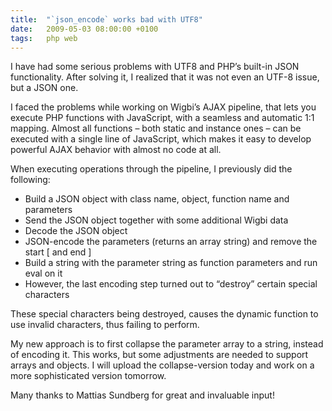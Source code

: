 ```yaml
---
title:  "`json_encode` works bad with UTF8"
date:   2009-05-03 08:00:00 +0100
tags: 	php web
---
```


I have had some serious problems with UTF8 and PHP’s built-in JSON functionality.
After solving it, I realized that it was not even an UTF-8 issue, but a JSON one.

I faced the problems while working on Wigbi’s AJAX pipeline, that lets you execute
PHP functions with JavaScript, with a seamless and automatic 1:1 mapping. Almost
all functions – both static and instance ones – can be executed with a single line
of JavaScript, which makes it easy to develop powerful AJAX behavior with almost
no code at all.

When executing operations through the pipeline, I previously did the following:

* Build a JSON object with class name, object, function name and parameters
* Send the JSON object together with some additional Wigbi data
* Decode the JSON object
* JSON-encode the parameters (returns an array string) and remove the start [ and end ]
* Build a string with the parameter string as function parameters and run eval on it
* However, the last encoding step turned out to “destroy” certain special characters

These special characters being destroyed, causes the dynamic function to use invalid
characters, thus failing to perform.

My new approach is to first collapse the parameter array to a string, instead of
encoding it. This works, but some adjustments are needed to support arrays and
objects. I will upload the collapse-version today and work on a more sophisticated
version tomorrow.

Many thanks to Mattias Sundberg for great and invaluable input!